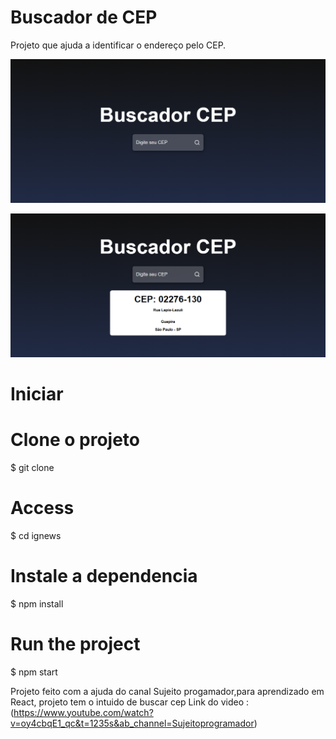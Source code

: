 # Buscador de CEP

<p>Projeto que ajuda a identificar o endereço pelo CEP.<p>

<p><img src="/public/imgdoredme (1).png">
<p>

<img src="/public/imgdoredme (2).png">

# Iniciar

# Clone o projeto

$ git clone

# Access

$ cd ignews

# Instale a dependencia

$ npm install

# Run the project

$ npm start




Projeto feito com a ajuda do canal Sujeito progamador,para aprendizado em React, projeto tem o intuido de buscar cep
Link do video : (https://www.youtube.com/watch?v=oy4cbqE1_qc&t=1235s&ab_channel=Sujeitoprogramador)

